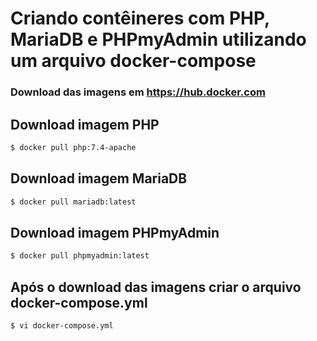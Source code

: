 # Criando contêineres com PHP, MariaDB e PHPmyAdmin utilizando um arquivo docker-compose

### Download das imagens em https://hub.docker.com 

## Download imagem PHP

~~~bash
$ docker pull php:7.4-apache
~~~

## Download imagem MariaDB
~~~bash
$ docker pull mariadb:latest
~~~

## Download imagem PHPmyAdmin
~~~bash
$ docker pull phpmyadmin:latest
~~~

## Após o download das imagens criar o arquivo docker-compose.yml
~~~bash
$ vi docker-compose.yml
~~~
